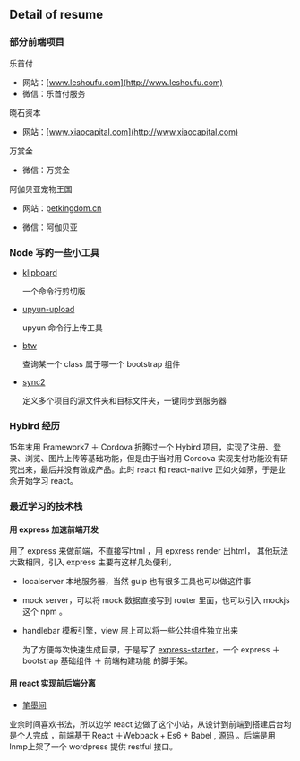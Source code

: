 ## Detail of resume 

### 部分前端项目

乐首付  

* 网站：[www.leshoufu.com](http://www.leshoufu.com)
* 微信：乐首付服务

晓石资本

- 网站：[www.xiaocapital.com](http://www.xiaocapital.com)

万赏金 

- 微信：万赏金

阿伽贝亚宠物王国

- 网站：[petkingdom.cn](http://www.petkingdom.cn)


* 微信：阿伽贝亚

### Node 写的一些小工具

- [klipboard](https://github.com/yuwancumian/klipboard)

  一个命令行剪切版

- [upyun-upload](https://github.com/yuwancumian/upyun-upload)

  upyun 命令行上传工具

- [btw](https://github.com/yuwancumian/btw)

  查询某一个 class 属于哪一个 bootstrap 组件

- [sync2](https://github.com/yuwancumian/sync2)

  定义多个项目的源文件夹和目标文件夹，一键同步到服务器

### Hybird 经历

15年末用 Framework7 ＋ Cordova 折腾过一个 Hybird 项目，实现了注册、登录、浏览、图片上传等基础功能，但是由于当时用 Cordova 实现支付功能没有研究出来，最后并没有做成产品。此时 react 和 react-native 正如火如荼，于是业余开始学习 react。

### 最近学习的技术栈

#### 用 express 加速前端开发

用了 express 来做前端，不直接写html ，用 epxress render 出html， 其他玩法大致相同，引入 express 主要有这样几处便利，

- localserver 本地服务器，当然 gulp 也有很多工具也可以做这件事

- mock server，可以将 mock 数据直接写到 router 里面，也可以引入 mockjs 这个 npm 。

- handlebar 模板引擎，view 层上可以将一些公共组件独立出来

  为了方便每次快速生成目录，于是写了 [express-starter](https://github.com/yuwancumian/website-starter)，一个 express ＋ bootstrap 基础组件 ＋ 前端构建功能 的脚手架。

#### 用 react 实现前后端分离

- [笔墨间](http://www.bimojian.com)

业余时间喜欢书法，所以边学 react 边做了这个小站，从设计到前端到搭建后台均是个人完成  ，前端基于 React ＋Webpack + Es6 + Babel , [源码](https://github.com/yuwancumian/bimojian/tree/antd)  。后端是用 lnmp上架了一个 wordpress 提供 restful 接口。 


